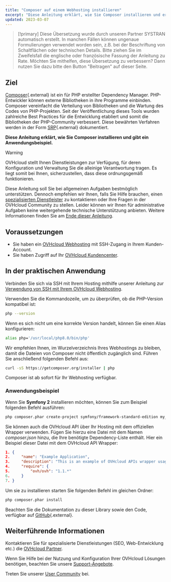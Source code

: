 ```yaml
---
title: "Composer auf einem Webhosting installieren"
excerpt: "Diese Anleitung erklärt, wie Sie Composer installieren und erste Schritte ausführen"
updated: 2023-03-07
---
```


> [!primary]
> Diese Übersetzung wurde durch unseren Partner SYSTRAN automatisch erstellt. In manchen Fällen können ungenaue Formulierungen verwendet worden sein, z.B. bei der Beschriftung von Schaltflächen oder technischen Details. Bitte ziehen Sie im Zweifelsfall die englische oder französische Fassung der Anleitung zu Rate. Möchten Sie mithelfen, diese Übersetzung zu verbessern? Dann nutzen Sie dazu bitte den Button "Beitragen" auf dieser Seite.
>

## Ziel 

[Composer](https://getcomposer.org/){.external} ist ein für PHP erstellter Dependency Manager. PHP-Entwickler können externe Bibliotheken in ihre Programme einbinden. Composer vereinfacht die Verteilung von Bibliotheken und die Wartung des Codes von PHP-Projekten. Seit der Veröffentlichung dieses Tools wurden zahlreiche Best Practices für die Entwicklung etabliert und somit die Bibliotheken der PHP-Community verbessert. Diese bewährten Verfahren werden in der Form [SRP](http://www.php-fig.org/){.external} dokumentiert.

**Diese Anleitung erklärt, wie Sie Composer installieren und gibt ein Anwendungsbeispiel.**

> [!warning]
> OVHcloud stellt Ihnen Dienstleistungen zur Verfügung, für deren Konfiguration und Verwaltung Sie die alleinige Verantwortung tragen. Es liegt somit bei Ihnen, sicherzustellen, dass diese ordnungsgemäß funktionieren.
> 
> Diese Anleitung soll Sie bei allgemeinen Aufgaben bestmöglich unterstützen. Dennoch empfehlen wir Ihnen, falls Sie Hilfe brauchen, einen [spezialisierten Dienstleister](/links/partner) zu kontaktieren oder Ihre Fragen in der OVHcloud Community zu stellen. Leider können wir Ihnen für administrative Aufgaben keine weitergehende technische Unterstützung anbieten. Weitere Informationen finden Sie am [Ende dieser Anleitung](#go-further).
>

## Voraussetzungen

- Sie haben ein [OVHcloud Webhosting](/links/web/hosting) mit SSH-Zugang in Ihrem Kunden-Account.
- Sie haben Zugriff auf Ihr [OVHcloud Kundencenter](/links/manager).

## In der praktischen Anwendung

Verbinden Sie sich via SSH mit Ihrem Hosting mithilfe unserer Anleitung zur [Verwendung von SSH mit Ihrem OVHcloud Webhosting](/pages/web_cloud/web_hosting/ssh_on_webhosting).

Verwenden Sie die Kommandozeile, um zu überprüfen, ob die PHP-Version kompatibel ist:

```bash
php --version
```

Wenn es sich nicht um eine korrekte Version handelt, können Sie einen Alias konfigurieren:

```bash
alias php='/usr/local/php8.0/bin/php'
```

Wir empfehlen Ihnen, im Wurzelverzeichnis Ihres Webhostings zu bleiben, damit die Dateien von Composer nicht öffentlich zugänglich sind. Führen Sie anschließend folgenden Befehl aus:

```bash
curl -sS https://getcomposer.org/installer | php
```

Composer ist ab sofort für Ihr Webhosting verfügbar.

### Anwendungsbeispiel

Wenn Sie **Symfony 2** installieren möchten, können Sie zum Beispiel folgenden Befehl ausführen:

```bash
php composer.phar create-project symfony/framework-standard-edition my_project_name "2.7.*"
```

Sie können auch die OVHcloud API über Ihr Hosting mit dem offiziellen Wrapper verwenden. Fügen Sie hierzu eine Datei mit dem Namen *composer.json* hinzu, die Ihre benötigte Dependency-Liste enthält. Hier ein Beispiel dieser Datei mit dem OVHcloud API Wrapper:

```json
1. {
2.     "name": "Example Application",
3.     "description": "This is an example of OVHcloud APIs wrapper usage",
4.     "require": {
5.         "ovh/ovh": "1.1.*"
6.     }
7. }
```

Um sie zu installieren starten Sie folgenden Befehl im gleichen Ordner:

```bash
php composer.phar install
```

Beachten Sie die Dokumentation zu dieser Library sowie den Code, verfügbar auf [GitHub](https://github.com/ovh/php-ovh){.external}.

## Weiterführende Informationen <a name="go-further"></a>

Kontaktieren Sie für spezialisierte Dienstleistungen (SEO, Web-Entwicklung etc.) die [OVHcloud Partner](/links/partner).

Wenn Sie Hilfe bei der Nutzung und Konfiguration Ihrer OVHcloud Lösungen benötigen, beachten Sie unsere [Support-Angebote](/links/support).

Treten Sie unserer [User Community](/links/community) bei.